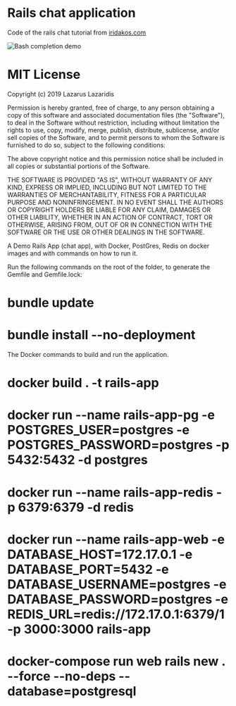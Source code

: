 # Rails chat application
Code of the rails chat tutorial from [iridakos.com](https://iridakos.com/tutorials/2019/04/04/creating-chat-application-rails-websockets.html)

![Bash completion demo](https://iridakos.com/assets/images/posts/rails-chat-tutorial/rails-chat-tutorial.gif)

# MIT License

Copyright (c) 2019 Lazarus Lazaridis

Permission is hereby granted, free of charge, to any person obtaining a copy
of this software and associated documentation files (the "Software"), to deal
in the Software without restriction, including without limitation the rights
to use, copy, modify, merge, publish, distribute, sublicense, and/or sell
copies of the Software, and to permit persons to whom the Software is
furnished to do so, subject to the following conditions:

The above copyright notice and this permission notice shall be included in all
copies or substantial portions of the Software.

THE SOFTWARE IS PROVIDED "AS IS", WITHOUT WARRANTY OF ANY KIND, EXPRESS OR
IMPLIED, INCLUDING BUT NOT LIMITED TO THE WARRANTIES OF MERCHANTABILITY,
FITNESS FOR A PARTICULAR PURPOSE AND NONINFRINGEMENT. IN NO EVENT SHALL THE
AUTHORS OR COPYRIGHT HOLDERS BE LIABLE FOR ANY CLAIM, DAMAGES OR OTHER
LIABILITY, WHETHER IN AN ACTION OF CONTRACT, TORT OR OTHERWISE, ARISING FROM,
OUT OF OR IN CONNECTION WITH THE SOFTWARE OR THE USE OR OTHER DEALINGS IN THE
SOFTWARE.


A Demo Rails App (chat app), with Docker, PostGres, Redis on docker images and with commands on how to run it.

Run the following commands on the root of the folder, to generate the Gemfile and Gemfile.lock:

# bundle update
# bundle install --no-deployment

The Docker commands to build and run the application.

# docker build . -t rails-app
# docker run --name rails-app-pg -e POSTGRES_USER=postgres -e POSTGRES_PASSWORD=postgres -p 5432:5432 -d postgres
# docker run --name rails-app-redis -p 6379:6379 -d redis
# docker run --name rails-app-web -e DATABASE_HOST=172.17.0.1 -e DATABASE_PORT=5432 -e DATABASE_USERNAME=postgres -e DATABASE_PASSWORD=postgres -e REDIS_URL=redis://172.17.0.1:6379/1 -p 3000:3000 rails-app
# docker-compose run web rails new . --force --no-deps --database=postgresql
